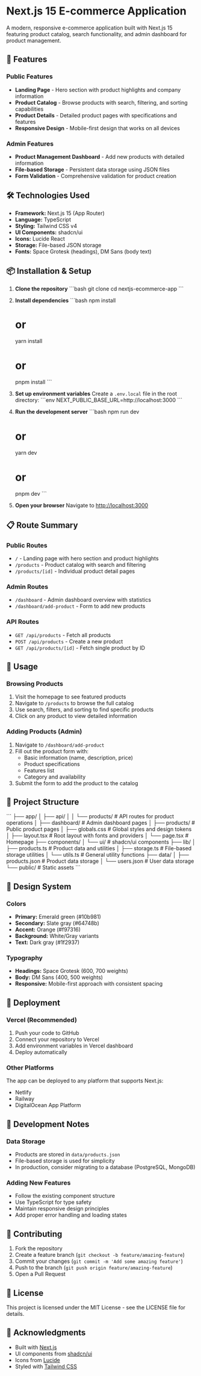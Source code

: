 # Next.js 15 E-commerce Application

A modern, responsive e-commerce application built with Next.js 15 featuring product catalog, search functionality, and admin dashboard for product management.

## 🚀 Features

### Public Features
- **Landing Page** - Hero section with product highlights and company information
- **Product Catalog** - Browse products with search, filtering, and sorting capabilities
- **Product Details** - Detailed product pages with specifications and features
- **Responsive Design** - Mobile-first design that works on all devices

### Admin Features
- **Product Management Dashboard** - Add new products with detailed information
- **File-based Storage** - Persistent data storage using JSON files
- **Form Validation** - Comprehensive validation for product creation

## 🛠️ Technologies Used

- **Framework:** Next.js 15 (App Router)
- **Language:** TypeScript
- **Styling:** Tailwind CSS v4
- **UI Components:** shadcn/ui
- **Icons:** Lucide React
- **Storage:** File-based JSON storage
- **Fonts:** Space Grotesk (headings), DM Sans (body text)

## 📦 Installation & Setup

1. **Clone the repository**
   \`\`\`bash
   git clone <your-repo-url>
   cd nextjs-ecommerce-app
   \`\`\`

2. **Install dependencies**
   \`\`\`bash
   npm install
   # or
   yarn install
   # or
   pnpm install
   \`\`\`

3. **Set up environment variables**
   Create a `.env.local` file in the root directory:
   \`\`\`env
   NEXT_PUBLIC_BASE_URL=http://localhost:3000
   \`\`\`

4. **Run the development server**
   \`\`\`bash
   npm run dev
   # or
   yarn dev
   # or
   pnpm dev
   \`\`\`

5. **Open your browser**
   Navigate to [http://localhost:3000](http://localhost:3000)

## 📋 Route Summary

### Public Routes
- `/` - Landing page with hero section and product highlights
- `/products` - Product catalog with search and filtering
- `/products/[id]` - Individual product detail pages

### Admin Routes
- `/dashboard` - Admin dashboard overview with statistics
- `/dashboard/add-product` - Form to add new products

### API Routes
- `GET /api/products` - Fetch all products
- `POST /api/products` - Create a new product
- `GET /api/products/[id]` - Fetch single product by ID

## 🎯 Usage

### Browsing Products
1. Visit the homepage to see featured products
2. Navigate to `/products` to browse the full catalog
3. Use search, filters, and sorting to find specific products
4. Click on any product to view detailed information

### Adding Products (Admin)
1. Navigate to `/dashboard/add-product`
2. Fill out the product form with:
   - Basic information (name, description, price)
   - Product specifications
   - Features list
   - Category and availability
3. Submit the form to add the product to the catalog

## 📁 Project Structure

\`\`\`
├── app/
│   ├── api/
│   │   └── products/          # API routes for product operations
│   ├── dashboard/             # Admin dashboard pages
│   ├── products/              # Public product pages
│   ├── globals.css            # Global styles and design tokens
│   ├── layout.tsx             # Root layout with fonts and providers
│   └── page.tsx               # Homepage
├── components/
│   └── ui/                    # shadcn/ui components
├── lib/
│   ├── products.ts            # Product data and utilities
│   ├── storage.ts             # File-based storage utilities
│   └── utils.ts               # General utility functions
├── data/
│   ├── products.json          # Product data storage
│   └── users.json             # User data storage
└── public/                    # Static assets
\`\`\`

## 🎨 Design System

### Colors
- **Primary:** Emerald green (#10b981)
- **Secondary:** Slate gray (#64748b)
- **Accent:** Orange (#f97316)
- **Background:** White/Gray variants
- **Text:** Dark gray (#1f2937)

### Typography
- **Headings:** Space Grotesk (600, 700 weights)
- **Body:** DM Sans (400, 500 weights)
- **Responsive:** Mobile-first approach with consistent spacing

## 🚀 Deployment

### Vercel (Recommended)
1. Push your code to GitHub
2. Connect your repository to Vercel
3. Add environment variables in Vercel dashboard
4. Deploy automatically

### Other Platforms
The app can be deployed to any platform that supports Next.js:
- Netlify
- Railway
- DigitalOcean App Platform

## 📝 Development Notes

### Data Storage
- Products are stored in `data/products.json`
- File-based storage is used for simplicity
- In production, consider migrating to a database (PostgreSQL, MongoDB)

### Adding New Features
- Follow the existing component structure
- Use TypeScript for type safety
- Maintain responsive design principles
- Add proper error handling and loading states

## 🤝 Contributing

1. Fork the repository
2. Create a feature branch (`git checkout -b feature/amazing-feature`)
3. Commit your changes (`git commit -m 'Add some amazing feature'`)
4. Push to the branch (`git push origin feature/amazing-feature`)
5. Open a Pull Request

## 📄 License

This project is licensed under the MIT License - see the LICENSE file for details.

## 🙏 Acknowledgments

- Built with [Next.js](https://nextjs.org/)
- UI components from [shadcn/ui](https://ui.shadcn.com/)
- Icons from [Lucide](https://lucide.dev/)
- Styled with [Tailwind CSS](https://tailwindcss.com/)
